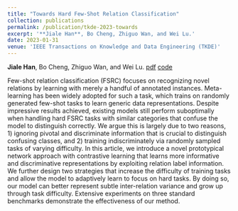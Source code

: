 ```yaml
---
title: "Towards Hard Few-Shot Relation Classification"
collection: publications
permalink: /publication/tkde-2023-towards
excerpt: '**Jiale Han**, Bo Cheng, Zhiguo Wan, and Wei Lu.'
date: 2023-01-31
venue: 'IEEE Transactions on Knowledge and Data Engineering (TKDE)'
---
```

**Jiale Han**, Bo Cheng, Zhiguo Wan, and Wei Lu.
[pdf](https://ieeexplore.ieee.org/abstract/document/10032649)
[code](https://github.com/hanjiale/hcrp)

Few-shot relation classification (FSRC) focuses on recognizing novel relations by learning with merely a handful of annotated instances. Meta-learning has been widely adopted for such a task, which trains on randomly generated few-shot tasks to learn generic data representations. Despite impressive results achieved, existing models still perform suboptimally when handling hard FSRC tasks with similar categories that confuse the model to distinguish correctly. We argue this is largely due to two reasons, 1) ignoring pivotal and discriminate information that is crucial to distinguish confusing classes, and 2) training indiscriminately via randomly sampled tasks of varying difficulty. In this article, we introduce a novel prototypical network approach with contrastive learning that learns more informative and discriminative representations by exploiting relation label information. We further design two strategies that increase the difficulty of training tasks and allow the model to adaptively learn to focus on hard tasks. By doing so, our model can better represent subtle inter-relation variance and grow up through task difficulty. Extensive experiments on three standard benchmarks demonstrate the effectiveness of our method.